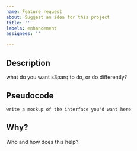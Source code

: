 ```yaml
---
name: Feature request
about: Suggest an idea for this project
title: ''
labels: enhancement
assignees: ''

---
```


## Description
what do you want s3parq to do, or do differently?

## Pseudocode
```
write a mockup of the interface you'd want here
```
## Why?
Who and how does this help?
